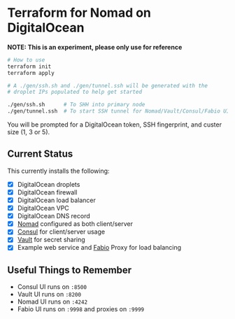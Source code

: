 # Terraform for Nomad on DigitalOcean

**NOTE: This is an experiment, please only use for reference**

```bash
# How to use
terraform init
terraform apply

# A ./gen/ssh.sh and ./gen/tunnel.ssh will be generated with the 
# droplet IPs populated to help get started

./gen/ssh.sh      # To SHH into primary node
./gen/tunnel.ssh  # To start SSH tunnel for Nomad/Vault/Consul/Fabio UIs
```

You will be prompted for a DigitalOcean token, SSH fingerprint, and custer size (1, 3 or 5).

## Current Status

This currently installs the following:

- [x] DigitalOcean droplets
- [x] DigitalOcean firewall
- [x] DigitalOcean load balancer
- [x] DigitalOcean VPC
- [x] DigitalOcean DNS record
- [x] [Nomad](https://www.nomadproject.io) configured as both client/server
- [x] [Consul](https://www.consul.io) for client/server usage
- [x] [Vault](https://www.vaultproject.io) for secret sharing
- [x] Example web service and [Fabio](https://fabiolb.net) Proxy for load balancing

## Useful Things to Remember

- Consul UI runs on `:8500`
- Vault UI runs on `:8200`
- Nomad UI runs on `:4242`
- Fabio UI runs on `:9998` and proxies on `:9999`
